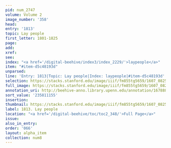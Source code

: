 ```yaml
---
pid: num_2747
volume: Volume 2
image_number: '358'
head:
entry: '1813'
topic: Lay people
first_letter: 1801-1825
page:
add:
xref:
see:
index: "<a href='/digital-beehive/index3/index_2229/'>laypeople</a>"
item: "#item-d5c48193d"
unparsed:
line: 'Entry: 1813|Topic: Lay people|Index: laypeople|#item-d5c48193d'
selection: https://stacks.stanford.edu/image/iiif/fm855tg5659/1607_0825/886,1155,2585,166/full/0/default.jpg
full_image: https://stacks.stanford.edu/image/iiif/fm855tg5659/1607_0825/full/full/0/default.jpg
annotation_uri: http://beehive-anno.library.upenn.edu/annotation/1678886616954
sort_value: '235811155'
insertion:
thumbnail: https://stacks.stanford.edu/image/iiif/fm855tg5659/1607_0825/886,1155,600,180/250,/0/default.jpg
label: 1813. Lay people
location: "<a href='/digital-beehive/toc/toc2_348/'>Full Page</a>"
issue:
also_in_entry:
order: '066'
layout: alpha_item
collection: num8
---
```

